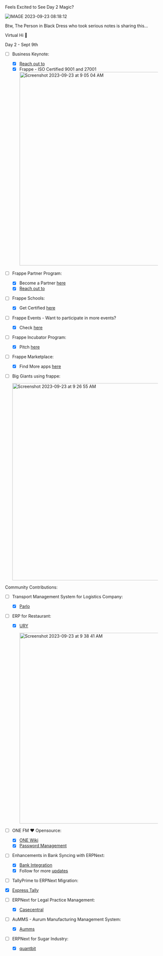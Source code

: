 Feels Excited to See Day 2 Magic?

![IMAGE 2023-09-23 08:18:12](https://github.com/KaviyaPeriyasamy/frappe-verse/assets/36359901/f6454b90-271d-459e-9f30-7b9151002ae6)

Btw, The Person in Black Dress who took serious notes is sharing this...

Virtual Hi 👋

Day 2 - Sept 9th

- [ ] Business Keynote:
  - [x] [Reach out to](https://www.linkedin.com/in/alvamichelle)
  - [x] Frappe - ISO Certified 9001 and 27001
      <img width="638" alt="Screenshot 2023-09-23 at 9 05 04 AM" src="https://github.com/KaviyaPeriyasamy/frappe-verse/assets/36359901/1b9b3bac-d35d-418d-9c74-7450710d7f2e">

- [ ] Frappe Partner Program:
  - [x] Become a Partner [here](https://frappe.io/partners/plans)
  - [x] [Reach out to](https://www.linkedin.com/in/umairs)
     
- [ ] Frappe Schools:
  - [x] Get Certified [here](https://frappe.school/home)

- [ ] Frappe Events - Want to participate in more events?
  - [x] Check [here](https://frappe.io/events)

- [ ] Frappe Incubator Program:
  - [x] Pitch [here](https://frappe.io/incubator)

- [ ] Frappe Marketplace:
  - [x] Find More apps [here](https://frappecloud.com/marketplace) 

- [ ] Big Giants using frappe:
      
   <img width="650" alt="Screenshot 2023-09-23 at 9 26 55 AM" src="https://github.com/KaviyaPeriyasamy/frappe-verse/assets/36359901/5350e262-3e35-4b17-8b98-5d4e950a9d1a">


 Community Contributions:
 
- [ ] Transport Management System for Logistics Company:
  - [x] [Parlo](https://frappecloud.com/marketplace/apps/parlo)
     

- [ ] ERP for Restaurant:
  - [x] [URY](https://ury.app)
        
     <img width="629" alt="Screenshot 2023-09-23 at 9 38 41 AM" src="https://github.com/KaviyaPeriyasamy/frappe-verse/assets/36359901/d02ed847-e292-4e7e-b66c-541b135a83fb">
        
- [ ] ONE FM ❤️ Opensource:
  - [x] [ONE Wiki](https://github.com/ONE-F-M/one_wiki)
  - [x] [Password Management](https://github.com/ONE-F-M/password_management)

- [ ] Enhancements in Bank Syncing with ERPNext:
  - [x] [Bank Integration](https://www.alyf.de/bank-integration)
  - [x] Follow for more [updates](https://github.com/marination)

- [ ] TallyPrime to ERPNext Migration:
- [x] [Express Tally](https://github.com/laxmantandon/express_tally)

- [ ] ERPNext for Legal Practice Management:
  - [x] [Casecentral](https://github.com/4csolutions/casecentral)

- [ ] AuMMS - Aurum Manufacturing Management System:
  - [x] [Aumms](https://github.com/efeone/aumms)

- [ ] ERPNext for Sugar Industry:
  - [x] [quantbit](https://kcs.erpdata.in)
